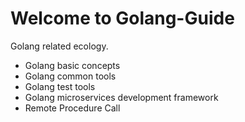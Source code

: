 # Welcome to Golang-Guide

Golang related ecology.

- Golang basic concepts
- Golang common tools
- Golang test tools
- Golang microservices development framework
- Remote Procedure Call
